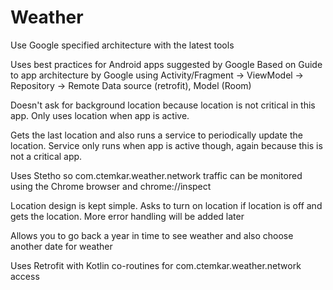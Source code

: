 # Weather
Use Google specified architecture with the latest tools

Uses best practices for Android apps suggested by Google
Based on Guide to app architecture by Google using Activity/Fragment -> ViewModel -> Repository -> Remote Data source (retrofit), Model (Room)

Doesn't ask for background location because location is not critical in this app. Only uses location when app is active.

Gets the last location and also runs a service to periodically update the location. Service only runs when app is active though, again because this is not a critical app.

Uses Stetho so com.ctemkar.weather.network traffic can be monitored using the Chrome browser and chrome://inspect

Location design is kept simple. Asks to turn on location if location is off and gets the location. More error handling will be added later

Allows you to go back a year in time to see weather and also choose another date for weather

Uses Retrofit with Kotlin co-routines for com.ctemkar.weather.network access




